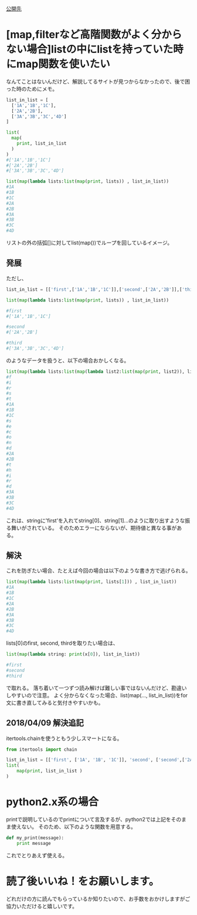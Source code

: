 [公開先](https://qiita.com/nomurasan/items/ab1f3c7062f9ef6d588f)

# [map,filterなど高階関数がよく分からない場合]listの中にlistを持っていた時にmap関数を使いたい

なんてことはないんだけど、解説してるサイトが見つからなかったので、後で困った時のためにメモ。

``` list_in_list.py
list_in_list = [
  ['1A','1B','1C'],
  ['2A','2B'],
  ['3A','3B','3C','4D']
]

list(
  map(
    print, list_in_list
  )
)
#['1A','1B','1C']
#['2A','2B']
#['3A','3B','3C','4D']

list(map(lambda lists:list(map(print, lists)) , list_in_list))
#1A
#1B
#1C
#2A
#2B
#3A
#3B
#3C
#4D
```

リストの外の括弧[]に対してlist(map())でループを回しているイメージ。

## 発展

ただし、

``` list_in_list.py
list_in_list = [['first',['1A','1B','1C']],['second',['2A','2B']],['third',['3A','3B','3C','4D']]]

list(map(lambda lists:list(map(print, lists)) , list_in_list))

#first
#['1A','1B','1C']

#second
#['2A','2B']

#third
#['3A','3B','3C','4D']
```

のようなデータを扱うと、以下の場合おかしくなる。

``` list_in_list.py
list(map(lambda lists:list(map(lambda list2:list(map(print, list2)), lists)) , list_in_list))
#f
#i
#r
#s
#t
#1A
#1B
#1C
#s
#e
#c
#o
#n
#d
#2A
#2B
#t
#h
#i
#r
#d
#3A
#3B
#3C
#4D
```

これは、stringに'first'を入れてstring[0]、string[1]...のように取り出すような振る舞いがされている。
そのためエラーにならないが、期待値と異なる事がある。

## 解決
これを防ぎたい場合、たとえば今回の場合は以下のような書き方で逃げられる。

``` list_in_list.py
list(map(lambda lists:list(map(print, lists[1])) , list_in_list))
#1A
#1B
#1C
#2A
#2B
#3A
#3B
#3C
#4D
```

lists[0]のfirst, second, thirdを取りたい場合は、

``` list_in_list.py
list(map(lambda string: print(x[0]), list_in_list))

#first
#second
#third
```

で取れる。
落ち着いて一つずつ読み解けば難しい事ではないんだけど、勘違いしやすいので注意。
よく分からなくなった場合、list(map(..., list_in_list))をfor文に書き直してみると気付きやすいかも。

## 2018/04/09 解決追記
itertools.chainを使うともう少しスマートになる。

``` answer_comment.py
from itertools import chain

list_in_list = [['first', ['1A', '1B', '1C']], 'second', ['second',['2A', '2B']], ['third', [['3A', '3B', '3C', '4D']]]]
list(
    map(print, list_in_list )
)
```

# python2.x系の場合
printで説明しているのでprintについて言及するが、python2では上記をそのまま使えない。
そのため、以下のような関数を用意する。

``` python2.py
def my_print(message):
    print message
```
これでとりあえず使える。

# 読了後いいね！をお願いします。
どれだけの方に読んでもらっているか知りたいので、お手数をおかけしますがご協力いただけると嬉しいです。
